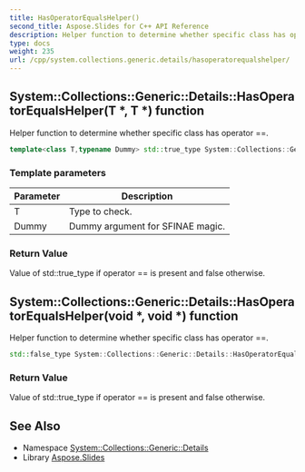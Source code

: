 ```yaml
---
title: HasOperatorEqualsHelper()
second_title: Aspose.Slides for C++ API Reference
description: Helper function to determine whether specific class has operator ==.
type: docs
weight: 235
url: /cpp/system.collections.generic.details/hasoperatorequalshelper/
---
```

## System::Collections::Generic::Details::HasOperatorEqualsHelper(T *, T *) function


Helper function to determine whether specific class has operator ==.

```cpp
template<class T,typename Dummy> std::true_type System::Collections::Generic::Details::HasOperatorEqualsHelper(T *, T *)
```


### Template parameters

| Parameter | Description |
| --- | --- |
| T | Type to check. |
| Dummy | Dummy argument for SFINAE magic. |

### Return Value

Value of std::true_type if operator == is present and false otherwise.

## System::Collections::Generic::Details::HasOperatorEqualsHelper(void *, void *) function


Helper function to determine whether specific class has operator ==.

```cpp
std::false_type System::Collections::Generic::Details::HasOperatorEqualsHelper(void *, void *)
```


### Return Value

Value of std::true_type if operator == is present and false otherwise.

## See Also

* Namespace [System::Collections::Generic::Details](./)
* Library [Aspose.Slides](../)